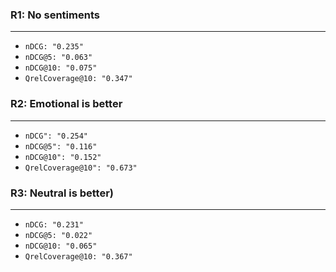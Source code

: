 ### R1: No sentiments
---
* ` nDCG: "0.235" `
* ` nDCG@5: "0.063" `
* ` nDCG@10: "0.075" `
* ` QrelCoverage@10: "0.347" `

### R2: Emotional is better
---
* ` nDCG": "0.254" `
* ` nDCG@5": "0.116" `
* ` nDCG@10": "0.152" `
* ` QrelCoverage@10": "0.673" `

### R3: Neutral is better)
---
* ` nDCG: "0.231" `
* ` nDCG@5: "0.022" `
* ` nDCG@10: "0.065" `
* ` QrelCoverage@10: "0.367" `